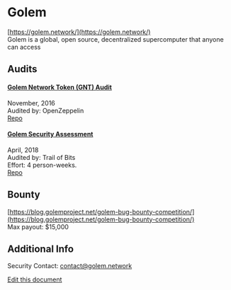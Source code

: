 
# Golem
  
[https://golem.network/](https://golem.network/)<br>
Golem is a global, open source, decentralized supercomputer that anyone can access


## Audits



#### [Golem Network Token (GNT) Audit](https://blog.openzeppelin.com/golem-network-token-gnt-audit-edfa4a45bc32/)

November, 2016<br>
Audited by: OpenZeppelin<br>
[Repo](https://github.com/golemfactory/golem-crowdfunding/tree/50100b27a7c6841ed430a028d100f5d45ba08fb1/contracts)
      


#### [Golem Security Assessment](https://github.com/trailofbits/publications/blob/master/reviews/golem.pdf)

April, 2018<br>
Audited by: Trail of Bits<br>Effort: 4 person-weeks.<br>
[Repo](https://github.com/golemfactory/golem)
      

  

## Bounty

[https://blog.golemproject.net/golem-bug-bounty-competition/](https://blog.golemproject.net/golem-bug-bounty-competition/)<br>
Max payout: $15,000


## Additional Info

Security Contact: contact@golem.network


[Edit this document](https://github.com/ConsenSys/blockchainSecurityDB/blob/master/projects/golem.json)